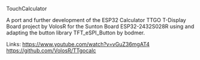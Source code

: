 TouchCalculator

A port and further development of the ESP32 Calculator TTGO T-Display Board project by VolosR for the Sunton Board ESP32-2432S028R using and adapting the button library TFT_eSPI_Button by bodmer.

Links:
  https://www.youtube.com/watch?v=vGuZ36mgAT4
  https://github.com/VolosR/TTgocalc
